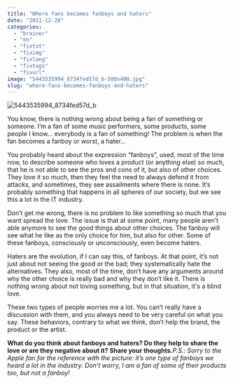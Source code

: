 ```yaml
---
title: "Where fans becomes fanboys and haters"
date: "2011-12-28"
categories: 
  - "brainer"
  - "en"
  - "fixtxt"
  - "fiximg"
  - "fixlang"
  - "fixtags"
  - "fixurl"
image: "5443535994_8734fed57d_b-580x400.jpg"
slug: "where-fans-becomes-fanboys-and-haters"
---
```


![](images/5443535994_8734fed57d_b-580x400.jpg "5443535994_8734fed57d_b")

You know, there is nothing wrong about being a fan of something or someone. I’m a fan of some music performers, some products, some people I know… everybody is a fan of something! The problem is when the fan becomes a fanboy or worst, a hater…

You probably heard about the expression “fanboys”, used, most of the time now, to describe someone who loves a product (or anything else) so much, that he is not able to see the pros and cons of it, but also of other choices. They love it so much, then they feel the need to always defend it from attacks, and sometimes, they see assailments where there is none. It’s probably something that happens in all spheres of our society, but we see this a lot in the IT industry.

Don’t get me wrong, there is no problem to like something so much that you want spread the love. The issue is that at some point, many people aren’t able anymore to see the good things about other choices. The fanboy will see what he like as the only choice for him, but also for other. Some of these fanboys, consciously or unconsciously, even become haters.

Haters are the evolution, if I can say this, of fanboys. At that point, it’s not just about not seeing the good or the bad; they systematically hate the alternatives. They also, most of the time, don’t have any arguments around why the other choice is really bad and why they don’t like it. There is nothing wrong about not loving something, but in that situation, it's a blind love.

These two types of people worries me a lot. You can’t really have a discussion with them, and you always need to be very careful on what you say. These behaviors, contrary to what we think, don’t help the brand, the product or the artist.

**What do you think about fanboys and haters? Do they help to share the love or are they negative about it? Share your thoughts.**_P.S.: Sorry to the Apple fan for the reference with the picture: it’s one type of fanboys we heard a lot in the industry. Don’t worry, I am a fan of some of their products too, but not a fanboy!_

